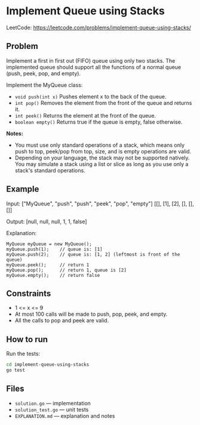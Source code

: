 
# Implement Queue using Stacks

LeetCode: https://leetcode.com/problems/implement-queue-using-stacks/

## Problem

Implement a first in first out (FIFO) queue using only two stacks. The implemented queue should support all the functions of a normal queue (push, peek, pop, and empty).

Implement the MyQueue class:
- `void push(int x)` Pushes element x to the back of the queue.
- `int pop()` Removes the element from the front of the queue and returns it.
- `int peek()` Returns the element at the front of the queue.
- `boolean empty()` Returns true if the queue is empty, false otherwise.

**Notes:**
- You must use only standard operations of a stack, which means only push to top, peek/pop from top, size, and is empty operations are valid.
- Depending on your language, the stack may not be supported natively. You may simulate a stack using a list or slice as long as you use only a stack's standard operations.

## Example

Input:
["MyQueue", "push", "push", "peek", "pop", "empty"]
[[], [1], [2], [], [], []]

Output:
[null, null, null, 1, 1, false]

Explanation:
```
MyQueue myQueue = new MyQueue();
myQueue.push(1);    // queue is: [1]
myQueue.push(2);    // queue is: [1, 2] (leftmost is front of the queue)
myQueue.peek();     // return 1
myQueue.pop();      // return 1, queue is [2]
myQueue.empty();    // return false
```

## Constraints
- 1 <= x <= 9
- At most 100 calls will be made to push, pop, peek, and empty.
- All the calls to pop and peek are valid.

## How to run

Run the tests:
```bash
cd implement-queue-using-stacks
go test
```

## Files
- `solution.go` — implementation
- `solution_test.go` — unit tests
- `EXPLANATION.md` — explanation and notes